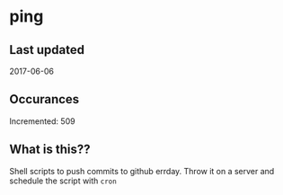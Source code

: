 # ping

## Last updated
2017-06-06

## Occurances
Incremented: 509

## What is this??
Shell scripts to push commits to github errday. Throw it on a server and schedule the script with `cron`


